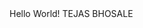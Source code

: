 <!DOCTYPE html>
<html>
 
<head>
    <title>
        First Web Page
    </title>
</head>
 
<body>
    Hello World!
 TEJAS BHOSALE
</body>
 
</html>
